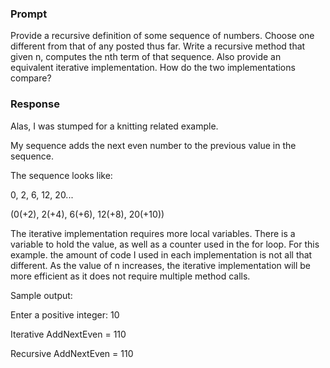 ### Prompt

Provide a recursive definition of some sequence of numbers. Choose one different from that of any posted thus far. Write a recursive method that given n, computes the nth term of that sequence. Also provide an equivalent iterative implementation. How do the two implementations compare?

### Response

Alas, I was stumped for a knitting related example.

My sequence adds the next even number to the previous value in the sequence.

The sequence looks like:

 0, 2, 6, 12, 20...

 (0(+2), 2(+4), 6(+6), 12(+8), 20(+10))

The iterative implementation requires more local variables. There is a variable to hold the value, as well as a counter used in the for loop. For this example. the amount of code I used in each implementation is not all that different. As the value of n increases, the iterative implementation will be more efficient as it does not require multiple method calls.

Sample output:

Enter a positive integer: 10

Iterative AddNextEven = 110

Recursive AddNextEven = 110
